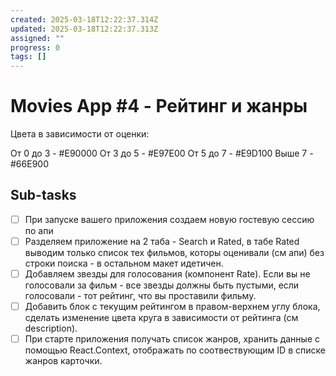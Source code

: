 ```yaml
---
created: 2025-03-18T12:22:37.314Z
updated: 2025-03-18T12:22:37.313Z
assigned: ""
progress: 0
tags: []
---
```


# Movies App #4 - Рейтинг и жанры

Цвета в зависимости от оценки:

От 0 до 3 - #E90000
От 3 до 5 - #E97E00
От 5 до 7 - #E9D100
Выше 7 - #66E900

## Sub-tasks

- [ ] При запуске вашего приложения создаем новую гостевую сессию по апи
- [ ] Разделяем приложение на 2 таба - Search и Rated, в табе Rated выводим только список тех фильмов, которы оценивали (см апи) без строки поиска - в остальном макет идетичен.
- [ ] Добавляем звезды для голосования (компонент Rate). Если вы не голосовали за фильм - все звезды должны быть пустыми, если голосовали - тот рейтинг, что вы проставили фильму.
- [ ] Добавить блок с текущим рейтингом в правом-верхнем углу блока, сделать изменение цвета круга в зависимости от рейтинга (см description).
- [ ] При старте приложения получать список жанров, хранить данные с помощью React.Context, отображать по соотвествующим ID в списке жанров карточки.
